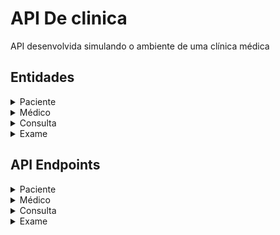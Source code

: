 
# API De clinica

API desenvolvida simulando o ambiente de uma clínica médica

## Entidades

<details>
  <summary>Paciente</summary>
  <br>
  A classe Paciente representa a entidade "paciente" no sistema.

## Estrutura da Entidade

A tabela "paciente" possui os seguintes campos:

| Campo           | Tipo de Dado | Descrição                      |
|-----------------|--------------|--------------------------------|
| id              | Long         | Identificador único do paciente|
| nome            | String       | Nome do paciente               |
| cpf             | String       | CPF do paciente                |
| telefone        | String       | Telefone do paciente           |
| email           | String       | Endereço de e-mail do paciente |
| endereco        | String       | Endereço do paciente           |
| cidade          | String       | Cidade do paciente             |
| estado          | String       | Estado do paciente             |
| data_nascimento | Date         | Data de nascimento do paciente |
| data_cadastro   | Date         | Data de cadastro do paciente   |

## Anotações

- A classe Paciente está anotada com `@Entity` para mapeamento do JPA (Java Persistence API).
- A anotação `@NoArgsConstructor` gera um construtor padrão sem argumentos.
- Os atributos estão anotados com `@Getter` e `@Setter` para gerar os métodos getters e setters automaticamente.
- A anotação `@ToString` gera automaticamente o método `toString()` para representação em formato de string da classe.
- A anotação `@Table(name = "paciente")` define o nome da tabela no banco de dados como "paciente".
- O campo "id" está anotado com `@Id` e `@GeneratedValue` para gerar automaticamente o valor do identificador.
- Os campos "nome" e "cpf" estão anotados com `@Column(nullable = false)` para indicar que são campos obrigatórios e não podem ser nulos.
- O campo "data_cadastro" está anotado com `@Column(nullable = false)` para indicar que é um campo obrigatório e não pode ser nulo.
</details>

<details>
  <summary>Médico</summary>
  <br>
  A classe Medico representa a entidade "medico" no sistema.

## Estrutura da Entidade

A tabela "medico" possui os seguintes campos:

| Campo          | Tipo de Dado | Descrição                      |
|----------------|--------------|--------------------------------|
| id             | Long         | Identificador único do médico  |
| nome           | String       | Nome do médico                 |
| telefone       | String       | Telefone do médico             |
| email          | String       | Endereço de e-mail do médico   |
| crm            | String       | CRM (Cadastro de Registro Médico) do médico |
| especialidade  | String       | Especialidade do médico        |
| data_cadastro  | Date         | Data de cadastro do médico     |

## Anotações

- A classe Medico está anotada com `@Entity` para mapeamento do JPA (Java Persistence API).
- A anotação `@NoArgsConstructor` gera um construtor padrão sem argumentos.
- Os atributos estão anotados com `@Getter` e `@Setter` para gerar os métodos getters e setters automaticamente.
- A anotação `@ToString` gera automaticamente o método `toString()` para representação em formato de string da classe.
- A anotação `@Table(name = "medico")` define o nome da tabela no banco de dados como "medico".
- O campo "id" está anotado com `@Id` e `@GeneratedValue` para gerar automaticamente o valor do identificador.
- O campo "nome" está anotado com `@Column(nullable = false)` para indicar que é um campo obrigatório e não pode ser nulo.
- O campo "data_cadastro" está anotado com `@Column(nullable = false)` para indicar que é um campo obrigatório e não pode ser nulo.

</details>

<details>
  <summary>Consulta</summary>
  <br>
  A classe Consulta representa a entidade "consulta" no sistema.

## Estrutura da Entidade

A tabela "consulta" possui os seguintes campos:

| Campo           | Tipo de Dado        | Descrição                            |
|-----------------|---------------------|--------------------------------------|
| id              | Long                | Identificador único da consulta       |
| data_consulta   | LocalDateTime      | Data e hora da consulta               |
| observacoes     | String              | Observações da consulta               |
| paciente        | Paciente            | Referência ao paciente associado      |
| medico          | Medico              | Referência ao médico responsável      |

## Anotações

- A classe Consulta está anotada com `@Entity` para mapeamento do JPA (Java Persistence API).
- A anotação `@NoArgsConstructor` gera um construtor padrão sem argumentos.
- Os atributos estão anotados com `@Getter` e `@Setter` para gerar os métodos getters e setters automaticamente.
- A anotação `@Table(name = "consulta")` define o nome da tabela no banco de dados como "consulta".
- O campo "id" está anotado com `@Id` e `@GeneratedValue` para gerar automaticamente o valor do identificador.
- O campo "data_consulta" está anotado com `@Column(nullable = false)` para indicar que é um campo obrigatório e não pode ser nulo.
- A classe Consulta possui um relacionamento de muitos para um com a classe Paciente, representado pela anotação `@ManyToOne` e `@JoinColumn(name = "id_paciente", nullable = false)`.
- A classe Consulta possui um relacionamento de muitos para um com a classe Medico, representado pela anotação `@ManyToOne` e `@JoinColumn(name = "id_medico", nullable = false)`.

</details>

<details>
  <summary>Exame</summary>
  <br>
  A classe Exame representa a entidade "exame" no sistema.

## Estrutura da Entidade

A tabela "exame" possui os seguintes campos:

| Campo        | Tipo de Dado        | Descrição                            |
|--------------|---------------------|--------------------------------------|
| id           | Long                | Identificador único do exame         |
| data_exame   | LocalDateTime      | Data e hora do exame                 |
| tipo_exame   | String              | Tipo de exame realizado              |
| resultado    | String              | Resultado do exame                   |
| paciente     | Paciente            | Referência ao paciente associado     |
| medico       | Medico              | Referência ao médico responsável     |

## Anotações

- A classe Exame está anotada com `@Entity` para mapeamento do JPA (Java Persistence API).
- A anotação `@NoArgsConstructor` gera um construtor padrão sem argumentos.
- Os atributos estão anotados com `@Getter` e `@Setter` para gerar os métodos getters e setters automaticamente.
- A anotação `@Table(name = "exame")` define o nome da tabela no banco de dados como "exame".
- O campo "id" está anotado com `@Id` e `@GeneratedValue` para gerar automaticamente o valor do identificador.
- O campo "data_exame" está anotado com `@Column(nullable = false)` para indicar que é um campo obrigatório e não pode ser nulo.
- O campo "tipo_exame" está anotado com `@Column(nullable = false)` para indicar que é um campo obrigatório e não pode ser nulo.
- A classe Exame possui um relacionamento de muitos para um com a classe Paciente, representado pela anotação `@ManyToOne` e `@JoinColumn(name = "id_paciente", nullable = false)`.
- A classe Exame possui um relacionamento de muitos para um com a classe Medico, representado pela anotação `@ManyToOne` e `@JoinColumn(name = "id_medico", nullable = false)`.

</details>

## API Endpoints
<details>
  <summary>Paciente</summary>
  <br>
  
O `PacienteController` é responsável por lidar com as requisições relacionadas aos pacientes.

## Métodos

- `getAll()`: Retorna todos os pacientes cadastrados.
  - Método HTTP: GET
  - Path: `/paciente/all`
  - Parâmetros: Nenhum.

- `getById(id)`: Retorna um paciente pelo ID.
  - Método HTTP: GET
  - Path: `/paciente/{id}`
  - Parâmetros: `id` (caminho da requisição) - ID do paciente a ser retornado.

- `add(paciente)`: Adiciona um novo paciente.
  - Método HTTP: POST
  - Path: `/paciente/add`
  - Parâmetros: `paciente` (corpo da requisição) - Objeto Paciente a ser adicionado.

- `update(paciente)`: Atualiza um paciente existente.
  - Método HTTP: PUT
  - Path: `/paciente/edit`
  - Parâmetros: `paciente` (corpo da requisição) - Objeto Paciente atualizado.

- `delete(id)`: Deleta um paciente pelo ID.
  - Método HTTP: DELETE
  - Path: `/paciente/delete/{id}`
  - Parâmetros: `id` (caminho da requisição) - ID do paciente a ser deletado.

- `getConsultas(id)`: Retorna todas as consultas associadas a um paciente pelo ID.
  - Método HTTP: GET
  - Path: `/paciente/{id}/consultas`
  - Parâmetros: `id` (caminho da requisição) - ID do paciente.

- `getExames(id)`: Retorna todos os exames associados a um paciente pelo ID.
  - Método HTTP: GET
  - Path: `/paciente/{id}/exames`
  - Parâmetros: `id` (caminho da requisição) - ID do paciente.
</details>

<details>
  <summary>Médico</summary>
  <br>
  O `MedicoController` é responsável por lidar com as requisições relacionadas aos médicos.

## Métodos

- `getAll()`: Retorna todos os médicos cadastrados.
  - Método HTTP: GET
  - Path: `/medico/all`
  - Parâmetros: Nenhum.

- `add(medico)`: Adiciona um novo médico.
  - Método HTTP: POST
  - Path: `/medico/add`
  - Parâmetros: `medico` (corpo da requisição) - Objeto Medico a ser adicionado.

- `update(medico)`: Atualiza um médico existente.
  - Método HTTP: PUT
  - Path: `/medico/edit`
  - Parâmetros: `medico` (corpo da requisição) - Objeto Medico atualizado.

- `delete(id)`: Deleta um médico pelo ID.
  - Método HTTP: DELETE
  - Path: `/medico/delete/{id}`
  - Parâmetros: `id` (caminho da requisição) - ID do médico a ser deletado.

- `getById(id)`: Retorna um médico pelo ID.
  - Método HTTP: GET
  - Path: `/medico/{id}`
  - Parâmetros: `id` (caminho da requisição) - ID do médico a ser retornado.

- `getExames(id)`: Retorna os exames associados a um médico pelo ID.
  - Método HTTP: GET
  - Path: `/medico/{id}/exames`
  - Parâmetros: `id` (caminho da requisição) - ID do médico.

- `getConsultas(id)`: Retorna as consultas associadas a um médico pelo ID.
  - Método HTTP: GET
  - Path: `/medico/{id}/consultas`
  - Parâmetros: `id` (caminho da requisição) - ID do médico.

</details>

<details>
  <summary>Consulta</summary>
  <br>
  
O `ConsultaController` é responsável por lidar com as requisições relacionadas às consultas.

## Métodos

- `getAll()`: Retorna todas as consultas cadastradas.
  - Método HTTP: GET
  - Path: `/consulta/all`
  - Parâmetros: Nenhum.

- `add(consulta)`: Adiciona uma nova consulta.
  - Método HTTP: POST
  - Path: `/consulta/add`
  - Parâmetros: `consulta` (corpo da requisição) - Objeto Consulta a ser adicionado.

- `update(consulta)`: Atualiza uma consulta existente.
  - Método HTTP: PUT
  - Path: `/consulta/edit`
  - Parâmetros: `consulta` (corpo da requisição) - Objeto Consulta atualizado.

- `delete(id)`: Deleta uma consulta pelo ID.
  - Método HTTP: DELETE
  - Path: `/consulta/delete/{id}`
  - Parâmetros: `id` (caminho da requisição) - ID da consulta a ser deletada.

- `getById(id)`: Retorna uma consulta pelo ID.
  - Método HTTP: GET
  - Path: `/consulta/{id}`
  - Parâmetros: `id` (caminho da requisição) - ID da consulta a ser retornada.


</details>

<details>
  <summary>Exame</summary>
  <br>
  O `ExameController` é responsável por lidar com as requisições relacionadas aos exames.

## Métodos

- `add(exame)`: Adiciona um novo exame.
  - Método HTTP: POST
  - Path: `/exame/add`
  - Parâmetros: `exame` (corpo da requisição) - Objeto Exame a ser adicionado.

- `update(exame)`: Atualiza um exame existente.
  - Método HTTP: PUT
  - Path: `/exame/edit`
  - Parâmetros: `exame` (corpo da requisição) - Objeto Exame atualizado.

- `delete(id)`: Deleta um exame pelo ID.
  - Método HTTP: DELETE
  - Path: `/exame/delete/{id}`
  - Parâmetros: `id` (caminho da requisição) - ID do exame a ser deletado.

- `getById(id)`: Retorna um exame pelo ID.
  - Método HTTP: GET
  - Path: `/exame/{id}`
  - Parâmetros: `id` (caminho da requisição) - ID do exame a ser retornado.

- `getAll()`: Retorna todos os exames cadastrados.
  - Método HTTP: GET
  - Path: `/exame/all`
  - Parâmetros: Nenhum.
</details>
